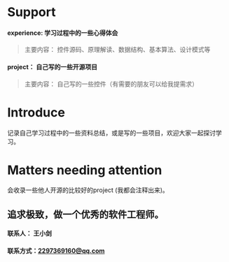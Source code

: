 # Support

#### experience: 学习过程中的一些心得体会
>主要内容：
控件源码、原理解读、数据结构、基本算法、设计模式等

#### project： 自己写的一些开源项目
>主要内容：
自己写的一些控件（有需要的朋友可以给我提需求）

# Introduce

 记录自己学习过程中的一些资料总结，或是写的一些项目，欢迎大家一起探讨学习。
 
# Matters needing attention

 会收录一些他人开源的比较好的project (我都会注释出来)。
 

## 追求极致，做一个优秀的软件工程师。

#### 联系人：  王小剑
#### 联系方式：2297369160@qq.com